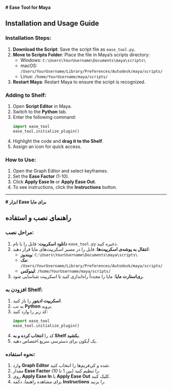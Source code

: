 **# Ease Tool for Maya**

## Installation and Usage Guide

### **Installation Steps:**
1. **Download the Script**: Save the script file as `ease_tool.py`.
2. **Move to Scripts Folder**: Place the file in Maya’s scripts directory:
   - Windows: `C:\Users\YourUsername\Documents\maya\scripts\`
   - macOS: `/Users/YourUsername/Library/Preferences/Autodesk/maya/scripts/`
   - Linux: `/home/YourUsername/maya/scripts/`
3. **Restart Maya**: Restart Maya to ensure the script is recognized.

### **Adding to Shelf:**
1. Open **Script Editor** in Maya.
2. Switch to the **Python** tab.
3. Enter the following command:
   ```python
   import ease_tool
   ease_tool.initialize_plugin()
   ```
4. Highlight the code and **drag it to the Shelf**.
5. Assign an icon for quick access.

### **How to Use:**
1. Open the Graph Editor and select keyframes.
2. Set the **Ease Factor** (1-10).
3. Click **Apply Ease In** or **Apply Ease Out**.
4. To see instructions, click the **Instructions** button.

---

**# ابزار Ease برای مایا**

## راهنمای نصب و استفاده

### **مراحل نصب:**
1. **دانلود اسکریپت**: فایل را با نام `ease_tool.py` ذخیره کنید.
2. **انتقال به پوشه‌ی اسکریپت‌ها**: فایل را در مسیر اسکریپت‌های مایا قرار دهید:
   - **ویندوز**: `C:\Users\YourUsername\Documents\maya\scripts\`
   - **مک**: `/Users/YourUsername/Library/Preferences/Autodesk/maya/scripts/`
   - **لینوکس**: `/home/YourUsername/maya/scripts/`
3. **ری‌استارت مایا**: مایا را مجدداً راه‌اندازی کنید تا اسکریپت شناسایی شود.

### **افزودن به Shelf:**
1. **اسکریپت ادیتور** را باز کنید.
2. به تب **Python** بروید.
3. کد زیر را وارد کنید:
   ```python
   import ease_tool
   ease_tool.initialize_plugin()
   ```
4. کد را **انتخاب کرده و به Shelf بکشید**.
5. یک آیکون برای دسترسی سریع اختصاص دهید.

### **نحوه استفاده:**
1. وارد **Graph Editor** شده و کی‌فریم‌ها را انتخاب کنید.
2. مقدار **Ease Factor** (بین 1 تا 10) را تنظیم کنید.
3. روی **Apply Ease In** یا **Apply Ease Out** کلیک کنید.
4. برای مشاهده راهنما، دکمه **Instructions** را بزنید.

